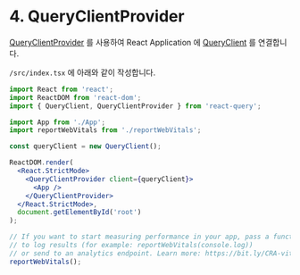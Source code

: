 # 4. QueryClientProvider

[QueryClientProvider](https://react-query.tanstack.com/reference/QueryClientProvider) 를 사용하여 React Application 에 [QueryClient](https://react-query.tanstack.com/reference/QueryClient) 를 연결합니다.

`/src/index.tsx` 에 아래와 같이 작성합니다.

```jsx
import React from 'react';
import ReactDOM from 'react-dom';
import { QueryClient, QueryClientProvider } from 'react-query';

import App from './App';
import reportWebVitals from './reportWebVitals';

const queryClient = new QueryClient();

ReactDOM.render(
  <React.StrictMode>
    <QueryClientProvider client={queryClient}>
      <App />
    </QueryClientProvider>
  </React.StrictMode>,
  document.getElementById('root')
);

// If you want to start measuring performance in your app, pass a function
// to log results (for example: reportWebVitals(console.log))
// or send to an analytics endpoint. Learn more: https://bit.ly/CRA-vitals
reportWebVitals();
```

